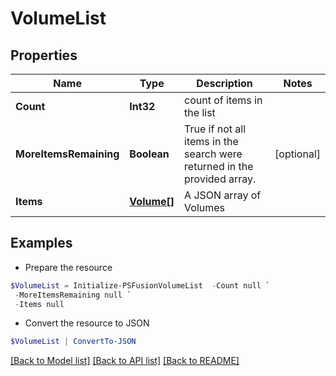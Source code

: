 # VolumeList
## Properties

Name | Type | Description | Notes
------------ | ------------- | ------------- | -------------
**Count** | **Int32** | count of items in the list | 
**MoreItemsRemaining** | **Boolean** | True if not all items in the search were returned in the provided array. | [optional] 
**Items** | [**Volume[]**](Volume.md) | A JSON array of Volumes | 

## Examples

- Prepare the resource
```powershell
$VolumeList = Initialize-PSFusionVolumeList  -Count null `
 -MoreItemsRemaining null `
 -Items null
```

- Convert the resource to JSON
```powershell
$VolumeList | ConvertTo-JSON
```

[[Back to Model list]](../README.md#documentation-for-models) [[Back to API list]](../README.md#documentation-for-api-endpoints) [[Back to README]](../README.md)

